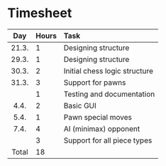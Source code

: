 # Timesheet

| Day | Hours | Task  |
| :----:|:-----| :-----|
| 21.3. | 1 | Designing structure |
| 29.3. | 1 | Designing structure |
| 30.3. | 2 | Initial chess logic structure |
| 31.3. | 3 | Support for pawns |
|       | 1 | Testing and documentation |
| 4.4.  | 2 | Basic GUI |
| 5.4.  | 1 | Pawn special moves |
| 7.4.  | 4 | AI (minimax) opponent |
|       | 3 | Support for all piece types |
| Total | 18 | | 
